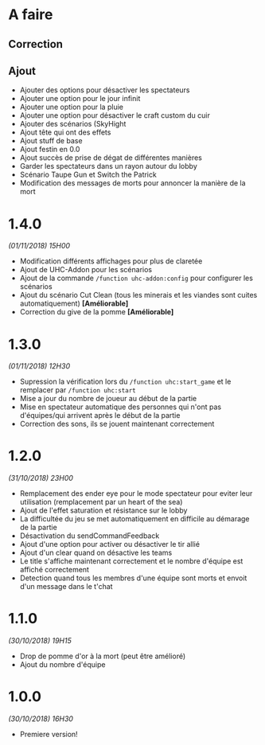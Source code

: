 # A faire
## Correction

## Ajout
- Ajouter des options pour désactiver les spectateurs
- Ajouter une option pour le jour infinit
- Ajouter une option pour la pluie
- Ajouter une option pour désactiver le craft custom du cuir
- Ajouter des scénarios (SkyHight
- Ajout tête qui ont des effets
- Ajout stuff de base
- Ajout festin en 0.0
- Ajout succès de prise de dégat de différentes manières
- Garder les spectateurs dans un rayon autour du lobby
- Scénario Taupe Gun et Switch the Patrick
- Modification des messages de morts pour annoncer la manière de la mort

# 1.4.0
*(01/11/2018) 15H00*
- Modification différents affichages pour plus de claretée
- Ajout de UHC-Addon pour les scénarios
- Ajout de la commande `/function uhc-addon:config` pour configurer les scénarios
- Ajout du scénario Cut Clean (tous les minerais et les viandes sont cuites automatiquement) **[Améliorable]**
- Correction du give de la pomme **[Améliorable]**

# 1.3.0
*(01/11/2018) 12H30*
- Supression la vérification lors du `/function uhc:start_game` et le remplacer par `/function uhc:start`
- Mise a jour du nombre de joueur au début de la partie
- Mise en spectateur automatique des personnes qui n'ont pas d'équipes/qui arrivent après le début de la partie
- Correction des sons, ils se jouent maintenant correctement

# 1.2.0
*(31/10/2018) 23H00*
- Remplacement des ender eye pour le mode spectateur pour eviter leur utilisation (remplacement par un heart of the sea)
- Ajout de l'effet saturation et résistance sur le lobby
- La difficultée du jeu se met automatiquement en difficile au démarage de la partie
- Désactivation du sendCommandFeedback
- Ajout d'une option pour activer ou désactiver le tir allié
- Ajout d'un clear quand on désactive les teams
- Le title s'affiche maintenant correctement et le nombre d'équipe est affiché correctement
- Detection quand tous les membres d'une équipe sont morts et envoit d'un message dans le t'chat

# 1.1.0
*(30/10/2018) 19H15*
- Drop de pomme d'or à la mort (peut être amélioré)
- Ajout du nombre d'équipe 

# 1.0.0
*(30/10/2018) 16H30*
- Premiere version!
